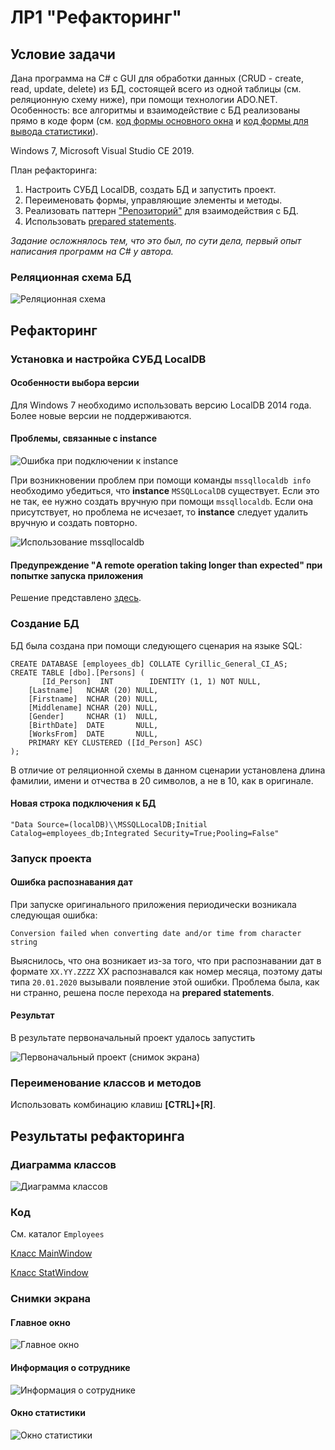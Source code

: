 # ЛР1 "Рефакторинг"

## Условие задачи

Дана программа на C# с GUI для обработки данных (CRUD - create, read, update, delete) из БД, состоящей всего из одной таблицы (см. реляционную схему ниже), при помощи технологии ADO.NET. Особенность: все алгоритмы и взаимодействие с БД реализованы прямо в коде форм (см. [код формы основного окна](./OldCode/Form1.cs) и [код формы для вывода статистики](./OldCode/Form2.cs)).

Windows 7, Microsoft Visual Studio CE 2019.

План рефакторинга:

1. Настроить СУБД LocalDB, создать БД и запустить проект.
2. Переименовать формы, управляющие элементы и методы.
3. Реализовать паттерн ["Репозиторий"](https://metanit.com/sharp/articles/mvc/11.php) для взаимодействия с БД. 
4. Использовать [prepared statements](https://docs.microsoft.com/ru-ru/dotnet/api/system.data.sqlclient.sqlcommand.prepare?view=dotnet-plat-ext-5.0).

*Задание осложнялось тем, что это был, по сути дела, первый опыт написания программ на C# у автора.*

### Реляционная схема БД

![Реляционная cхема](./ER.png)

## Рефакторинг

### Установка и настройка СУБД LocalDB

#### Особенности выбора версии

Для Windows 7 необходимо использовать версию LocalDB 2014 года. Более новые версии не поддерживаются. 

#### Проблемы, связанные с instance

![Ошибка при подключении к instance](./Screenshots/Error1.png)

При возникновении проблем при помощи команды `mssqllocaldb info` необходимо убедиться, что **instance** `MSSQLLocalDB` существует. Если это не так, ее нужно создать вручную при помощи `mssqllocaldb`. Если она присутствует, но проблема не исчезает, то **instance** следует удалить вручную и создать повторно. 

![Использование mssqllocaldb](./Screenshots/owner.png)

#### Предупреждение "A remote operation taking longer than expected" при попытке запуска приложения

Решение представлено [здесь](https://stackoverflow.com/questions/12252969/visual-studio-2012-a-remote-operation-is-taking-longer-than-expected).    

### Создание БД

БД была создана при помощи следующего сценария на языке SQL:

    CREATE DATABASE [employees_db] COLLATE Cyrillic_General_CI_AS;
    CREATE TABLE [dbo].[Persons] (
           [Id_Person]  INT        IDENTITY (1, 1) NOT NULL,
        [Lastname]   NCHAR (20) NULL,
        [Firstname]  NCHAR (20) NULL,
        [Middlename] NCHAR (20) NULL,
        [Gender]     NCHAR (1)  NULL,
        [BirthDate]  DATE       NULL,
        [WorksFrom]  DATE       NULL,
        PRIMARY KEY CLUSTERED ([Id_Person] ASC)
    );

В отличие от реляционной схемы в данном сценарии установлена длина фамилии, имени и отчества в 20 символов, а не в 10, как в оригинале. 

#### Новая строка подключения к БД

    "Data Source=(localDB)\\MSSQLLocalDB;Initial Catalog=employees_db;Integrated Security=True;Pooling=False"

### Запуск проекта

#### Ошибка распознавания дат

При запуске оригинального приложения периодически возникала следующая ошибка:

    Conversion failed when converting date and/or time from character string

Выяснилось, что она возникает из-за того, что при распознавании дат в формате `XX.YY.ZZZZ` XX распознавался как номер месяца, поэтому даты типа `20.01.2020` вызывали появление этой ошибки. Проблема была, как ни странно, решена после перехода на **prepared statements**. 

#### Результат

В результате первоначальный проект удалось запустить

![Первоначальный проект (снимок экрана)](./Screenshots/Running.png)

### Переименование классов и методов

Использовать комбинацию клавиш **[CTRL]+[R]**.

## Результаты рефакторинга

### Диаграмма классов

![Диаграмма классов](./class_diag.png)

### Код

См. каталог `Employees`

[Класс MainWindow](./Employees/Form1.cs)

[Класс StatWindow](./Employees/Form2.cs)

### Снимки экрана

#### Главное окно

![Главное окно](./Screenshots/res1.png)

#### Информация о сотруднике

![Информация о сотруднике](./Screenshots/res2.png)

#### Окно статистики

![Окно статистики](./Screenshots/res3.png)
